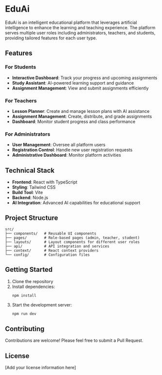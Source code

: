 # EduAi

EduAi is an intelligent educational platform that leverages artificial intelligence to enhance the learning and teaching experience. The platform serves multiple user roles including administrators, teachers, and students, providing tailored features for each user type.

## Features

### For Students
- **Interactive Dashboard**: Track your progress and upcoming assignments
- **Study Assistant**: AI-powered learning support and guidance
- **Assignment Management**: View and submit assignments efficiently

### For Teachers
- **Lesson Planner**: Create and manage lesson plans with AI assistance
- **Assignment Management**: Create, distribute, and grade assignments
- **Dashboard**: Monitor student progress and class performance

### For Administrators
- **User Management**: Oversee all platform users
- **Registration Control**: Handle new user registration requests
- **Administrative Dashboard**: Monitor platform activities

## Technical Stack

- **Frontend**: React with TypeScript
- **Styling**: Tailwind CSS
- **Build Tool**: Vite
- **Backend**: Node.js
- **AI Integration**: Advanced AI capabilities for educational support

## Project Structure

```
src/
├── components/   # Reusable UI components
├── pages/        # Role-based pages (admin, teacher, student)
├── layouts/      # Layout components for different user roles
├── api/          # API integration and services
├── context/      # React context providers
└── config/       # Configuration files
```

## Getting Started

1. Clone the repository
2. Install dependencies:
   ```bash
   npm install
   ```
3. Start the development server:
   ```bash
   npm run dev
   ```

## Contributing

Contributions are welcome! Please feel free to submit a Pull Request.

## License

[Add your license information here]